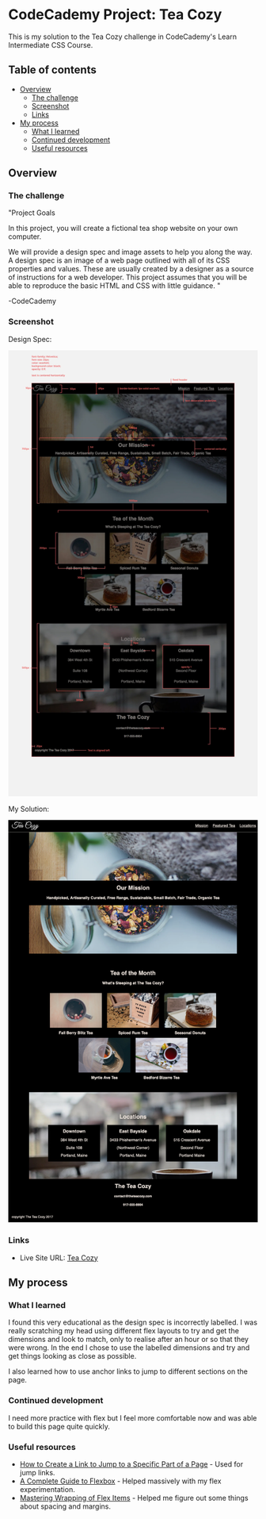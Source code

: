 # CodeCademy Project: Tea Cozy

This is my solution to the Tea Cozy challenge in CodeCademy's Learn Intermediate CSS Course.

## Table of contents

- [Overview](#overview)
  - [The challenge](#the-challenge)
  - [Screenshot](#screenshot)
  - [Links](#links)
- [My process](#my-process)
  - [What I learned](#what-i-learned)
  - [Continued development](#continued-development)
  - [Useful resources](#useful-resources)

## Overview

### The challenge

"Project Goals

In this project, you will create a fictional tea shop website on your own computer.

We will provide a design spec and image assets to help you along the way. A design spec is an image of a web page outlined with all of its CSS properties and values. These are usually created by a designer as a source of instructions for a web developer. This project assumes that you will be able to reproduce the basic HTML and CSS with little guidance. "

-CodeCademy

### Screenshot

Design Spec:

![Design Spec](images/img-tea-cozy-redline.webp)

My Solution: 

![Final Result](images/screenshot.png)

### Links

- Live Site URL: [Tea Cozy](https://andyferrie.github.io/Tea-Cozy-Website/)

## My process

### What I learned

I found this very educational as the design spec is incorrectly labelled. I was really scratching my head using different flex layouts to try and get the dimensions and look to match, only to realise after an hour or so that they were wrong. In the end I chose to use the labelled dimensions and try and get things looking as close as possible. 

I also learned how to use anchor links to jump to different sections on the page.

### Continued development

I need more practice with flex but I feel more comfortable now and was able to build this page quite quickly. 

### Useful resources

- [How to Create a Link to Jump to a Specific Part of a Page](https://blog.hubspot.com/marketing/jump-link-same-page) - Used for jump links.
- [A Complete Guide to Flexbox](https://css-tricks.com/snippets/css/a-guide-to-flexbox/) - Helped massively with my flex experimentation. 
- [Mastering Wrapping of Flex Items](https://developer.mozilla.org/en-US/docs/Web/CSS/CSS_Flexible_Box_Layout/Mastering_Wrapping_of_Flex_Items) - Helped me figure out some things about spacing and margins.